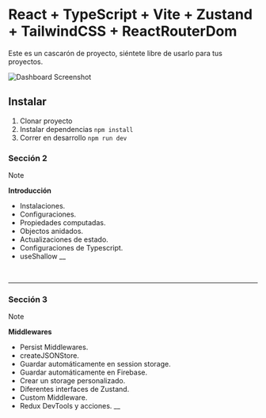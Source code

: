 # React + TypeScript + Vite + Zustand + TailwindCSS + ReactRouterDom

Este es un cascarón de proyecto, siéntete libre de usarlo para tus proyectos.

<img src="https://github.com/Klerith/zustand-mini-curso/blob/main/public/screenshot.png?raw=true" alt="Dashboard Screenshot">



## Instalar

1. Clonar proyecto
2. Instalar dependencias ```npm install```
3. Correr en desarrollo ```npm run dev```

### Sección 2

> [!NOTE]
>
> **Introducción**
>
> - Instalaciones.
> - Configuraciones.
> - Propiedades computadas.
> - Objectos anidados.
> - Actualizaciones de estado.
> - Configuraciones de Typescript.
> - useShallow
>   \_\_

<br>

---

### Sección 3

> [!NOTE]
>
> **Middlewares**
>
> - Persist Middlewares.
> - createJSONStore.
> - Guardar automáticamente en session storage.
> - Guardar automáticamente en Firebase.
> - Crear un storage personalizado.
> - Diferentes interfaces de Zustand.
> - Custom Middleware.
> - Redux DevTools y acciones.
>   \_\_

<br>